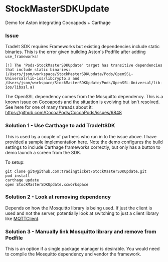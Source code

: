 # StockMasterSDKUpdate
Demo for Aston integrating Cocoapods + Carthage

### Issue
TradeIt SDK requires Frameworks but existing dependencies include static binaries. This is the error given building Aston's Podfile after adding `use_frameworks!`

```
[!] The 'Pods-StockMasterSDKUpdate' target has transitive dependencies that include static binaries: (/Users/jsom/workspace/StockMasterSDKUpdate/Pods/OpenSSL-Universal/lib-ios/libcrypto.a and /Users/jsom/workspace/StockMasterSDKUpdate/Pods/OpenSSL-Universal/lib-ios/libssl.a)
```

The OpenSSL dependency comes from the Mosquitto dependency. This is a known issue on Cocoapods and the situation is evolving but isn't resolved. See here for one of many threads about it: https://github.com/CocoaPods/CocoaPods/issues/6848

### Solution 1 - Use Carthage to add TradeItSDK
This is used by a couple of partners who run in to the issue above. I have provided a sample implementation here. Note the demo configures the build settings to include Carthage frameworks correctly, but only has a button to demo launch a screen from the SDK.

To setup:
```
git clone git@github.com:tradingticket/StockMasterSDKUpdate.git
pod install
carthage update
open StockMasterSDKUpdate.xcworkspace
```

### Solution 2 - Look at removing dependency
Depends on how the Mosquitto library is being used. If just the client is used and not the server, potentially look at switching to just a client library like [MQTTClient](https://github.com/ckrey/MQTT-Client-Framework).

### Solution 3 - Manually link Mosquitto library and remove from Podfile
This is an option if a single package manager is desirable. You would need to compile the Mosquitto dependency and vendor the framework.
